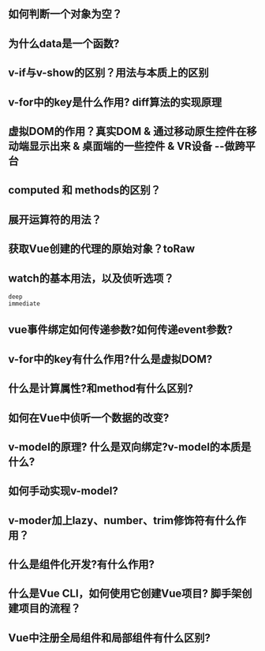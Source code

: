 ## 如何判断一个对象为空？
## 为什么data是一个函数?
## v-if与v-show的区别？用法与本质上的区别
## v-for中的key是什么作用? diff算法的实现原理
## 虚拟DOM的作用？真实DOM & 通过移动原生控件在移动端显示出来 & 桌面端的一些控件 & VR设备 --做跨平台
## computed 和 methods的区别？
## 展开运算符的用法？
## 获取Vue创建的代理的原始对象？toRaw
## watch的基本用法，以及侦听选项？
    deep
    immediate
## vue事件绑定如何传递参数?如何传递event参数?
## v-for中的key有什么作用?什么是虚拟DOM?
## 什么是计算属性?和method有什么区别?
## 如何在Vue中侦听一个数据的改变?
## v-model的原理? 什么是双向绑定?v-model的本质是什么?
## 如何手动实现v-model?
## v-moder加上lazy、number、trim修饰符有什么作用？
## 什么是组件化开发?有什么作用?
## 什么是Vue CLl，如何使用它创建Vue项目? 脚手架创建项目的流程？
## Vue中注册全局组件和局部组件有什么区别?